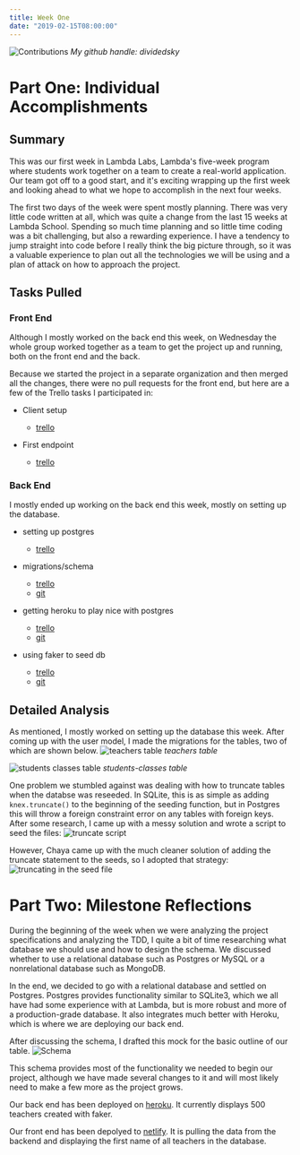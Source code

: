 ```yaml
---
title: Week One
date: "2019-02-15T08:00:00"
---
```

![Contributions](./contribs.png)
*My github handle: dividedsky*

# Part One: Individual Accomplishments
## Summary
This was our first week in Lambda Labs, Lambda's five-week program where students work together on a team to create a real-world application. Our team got off to a good start, and it's exciting wrapping up the first week and looking ahead to what we hope to accomplish in the next four weeks.

The first two days of the week were spent mostly planning. There was very little code written at all, which was quite a change from the last 15 weeks at Lambda School. Spending so much time planning and so little time coding was a bit challenging, but also a rewarding experience. I have a tendency to jump straight into code before I really think the big picture through, so it was a valuable experience to plan out all the technologies we will be using and a plan of attack on how to approach the project.

## Tasks Pulled
### Front End
Although I mostly worked on the back end this week, on Wednesday the whole group worked together as a team to get the project up and running, both on the front end and the back.

Because we started the project in a separate organization and then merged all the changes, there were no pull requests for the front end, but here are a few of the Trello tasks I participated in:

* Client setup
  * [trello](https://trello.com/c/G8lLgBEL/27-install-dependencies-material-ui-create-react-app-react-router-dom-axios-react-testing-library-prettier-eslint-dotenv-papaparse)

* First endpoint
  * [trello](https://trello.com/c/WQj1VhsM/15-get-endpoint-sanity-check-set-up)

### Back End
I mostly ended up working on the back end this week, mostly on setting up the database.

* setting up postgres
  * [trello](https://trello.com/c/h9ZfABmL/22-set-up-postgres)

* migrations/schema
  * [trello](https://trello.com/c/Nfxd1GNd/23-set-up-migrations-and-tables)
  * [git](https://github.com/Lambda-School-Labs/labs10-student-follow/pull/3)

* getting heroku to play nice with postgres
  * [trello](https://trello.com/c/geA2e9xN/45-connect-postgres-db-to-codebase)
  * [git](https://github.com/Lambda-School-Labs/labs10-student-follow/pull/15)

* using faker to seed db
  * [trello](https://trello.com/c/lqKFh0lR/24-use-faker-to-create-teachers)
  * [git](https://github.com/Lambda-School-Labs/labs10-student-follow/pull/11)

## Detailed Analysis

As mentioned, I mostly worked on setting up the database this week. After coming up with the user model, I made the migrations for the tables, two of which are shown below.
![teachers table](./migration_1.png)
_teachers table_

![students classes table](./migration_2.png)
_students-classes table_

One problem we stumbled against was dealing with how to truncate tables when the databse was reseeded. In SQLite, this is as simple as adding `knex.truncate()` to the beginning of the seeding function, but in Postgres this will throw a foreign constraint error on any tables with foreign keys. After some research, I came up with a messy solution and wrote a script to seed the files:
![truncate script](./truncate_script.png)

However, Chaya came up with the much cleaner solution of adding the truncate statement to the seeds, so I adopted that strategy:
![truncating in the seed file](./seed_file.png)

# Part Two: Milestone Reflections
During the beginning of the week when we were analyzing the project specifications and analyzing the TDD, I quite a bit of time researching what database we should use and how to design the schema. We discussed whether to use a relational database such as Postgres or MySQL or a nonrelational database such as MongoDB.

In the end, we decided to go with a relational database and settled on Postgres. Postgres provides functionality similar to SQLite3, which we all have had some experience with at Lambda, but is more robust and more of a production-grade database. It also integrates much better with Heroku, which is where we are deploying our back end.

After discussing the schema, I drafted this mock for the basic outline of our table.
![Schema](./schema.png)

This schema provides most of the functionality we needed to begin our project, although we have made several changes to it and will most likely need to make a few more as the project grows.

Our back end has been deployed on [heroku](https://refreshr.herokuapp.com/teachers). It currently displays 500 teachers created with faker.

Our front end has been depolyed to [netlify](https://refreshr-app.netlify.com/). It is pulling the data from the backend and displaying the first name of all teachers in the database.
